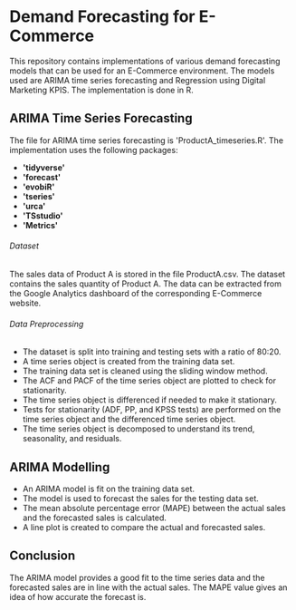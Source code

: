 # Demand Forecasting for E-Commerce

This repository contains implementations of various demand forecasting models that can be used for an E-Commerce environment. The models used are ARIMA time series forecasting and Regression using Digital Marketing KPIS. The implementation is done in R. 

## ARIMA Time Series Forecasting 
The file for ARIMA time series forecasting is 'ProductA_timeseries.R'. The implementation uses the following packages:

- **'tidyverse'**
- **'forecast'**
- **'evobiR'**
- **'tseries'**
- **'urca'**
- **'TSstudio'**
- **'Metrics'**

###### Dataset
The sales data of Product A is stored in the file ProductA.csv. The dataset contains the sales quantity of Product A. The data can be extracted from the Google Analytics dashboard of the corresponding E-Commerce website. 

###### Data Preprocessing
- The dataset is split into training and testing sets with a ratio of 80:20.
- A time series object is created from the training data set.
- The training data set is cleaned using the sliding window method.
- The ACF and PACF of the time series object are plotted to check for stationarity.
- The time series object is differenced if needed to make it stationary.
- Tests for stationarity (ADF, PP, and KPSS tests) are performed on the time series object and the differenced time series object.
- The time series object is decomposed to understand its trend, seasonality, and residuals.

## ARIMA Modelling
- An ARIMA model is fit on the training data set.
- The model is used to forecast the sales for the testing data set.
- The mean absolute percentage error (MAPE) between the actual sales and the forecasted sales is calculated.
- A line plot is created to compare the actual and forecasted sales.

## Conclusion
The ARIMA model provides a good fit to the time series data and the forecasted sales are in line with the actual sales. The MAPE value gives an idea of how accurate the forecast is.


